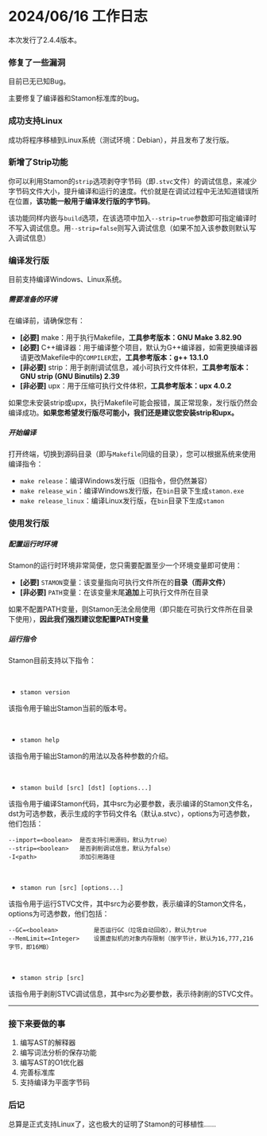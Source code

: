 <!--
 * @Name: 
 * @Copyright: 
 * @Author: 
 * @Date: 16/06/24 19:58
 * @Description: 
-->
# 2024/06/16 工作日志

本次发行了2.4.4版本。

### 修复了一些漏洞

目前已无已知Bug。

主要修复了编译器和Stamon标准库的bug。

### 成功支持Linux

成功将程序移植到Linux系统（测试环境：Debian），并且发布了发行版。

### 新增了Strip功能

你可以利用Stamon的``strip``选项剥夺字节码（即``.stvc``文件）的调试信息，来减少字节码文件大小，提升编译和运行的速度。代价就是在调试过程中无法知道错误所在位置，**该功能一般用于编译发行版的字节码**。

该功能同样内嵌与``build``选项，在该选项中加入``--strip=true``参数即可指定编译时不写入调试信息。用``--strip=false``则写入调试信息（如果不加入该参数则默认写入调试信息）

### 编译发行版

目前支持编译Windows、Linux系统。

##### 需要准备的环境

在编译前，请确保您有：

* **[必要]** make：用于执行Makefile，**工具参考版本：GNU Make 3.82.90**
* **[必要]** C++编译器：用于编译整个项目，默认为G++编译器，如需更换编译器请更改Makefile中的``COMPILER``宏，**工具参考版本：g++ 13.1.0**
* **[非必要]** strip：用于剥削调试信息，减小可执行文件体积，**工具参考版本：GNU strip (GNU Binutils) 2.39**
* **[非必要]** upx：用于压缩可执行文件体积，**工具参考版本：upx 4.0.2**

如果您未安装strip或upx，执行Makefile可能会报错，属正常现象，发行版仍然会编译成功。**如果您希望发行版尽可能小，我们还是建议您安装strip和upx。**

##### 开始编译

打开终端，切换到源码目录（即与``Makefile``同级的目录），您可以根据系统来使用编译指令：

* ``make release``：编译Windows发行版（旧指令，但仍然兼容）
* ``make release_win``：编译Windows发行版，在``bin``目录下生成``stamon.exe``
* ``make release_linux``：编译Linux发行版，在``bin``目录下生成``stamon``

### 使用发行版

##### 配置运行时环境

Stamon的运行时环境非常简便，您只需要配置至少一个环境变量即可使用：

* **[必要]** ``STAMON``变量：该变量指向可执行文件所在的**目录（而非文件）**
* **[非必要]** ``PATH``变量：在该变量末尾**追加**上可执行文件所在目录

如果不配置PATH变量，则Stamon无法全局使用（即只能在可执行文件所在目录下使用），**因此我们强烈建议您配置PATH变量**

##### 运行指令

Stamon目前支持以下指令：

<br>

* ``stamon version``

该指令用于输出Stamon当前的版本号。

<br>

* ``stamon help``

该指令用于输出Stamon的用法以及各种参数的介绍。

<br>

* ``stamon build [src] [dst] [options...]``

该指令用于编译Stamon代码，其中src为必要参数，表示编译的Stamon文件名，dst为可选参数，表示生成的字节码文件名（默认a.stvc），options为可选参数，他们包括：

```
--import=<boolean>  是否支持引用源码，默认为true）
--strip=<boolean>   是否剥削调试信息，默认为false）
-I<path>            添加引用路径
```

<br>

* ``stamon run [src] [options...]``

该指令用于运行STVC文件，其中src为必要参数，表示编译的Stamon文件名，options为可选参数，他们包括：

```
--GC=<boolean>          是否运行GC（垃圾自动回收），默认为true
--MemLimit=<Integer>    设置虚拟机的对象内存限制（按字节计，默认为16,777,216字节，即16MB）
```

<br>

* ``stamon strip [src]``

该指令用于剥削STVC调试信息，其中src为必要参数，表示待剥削的STVC文件。

***

### 接下来要做的事

1. 编写AST的解释器
2. 编写词法分析的保存功能
3. 编写AST的O1优化器
4. 完善标准库
5. 支持编译为平面字节码

### 后记

总算是正式支持Linux了，这也极大的证明了Stamon的可移植性......